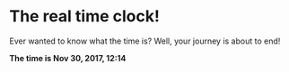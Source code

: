 # The real time clock!

Ever wanted to know what the time is? Well, your journey is about to end!

**The time is Nov 30, 2017, 12:14**